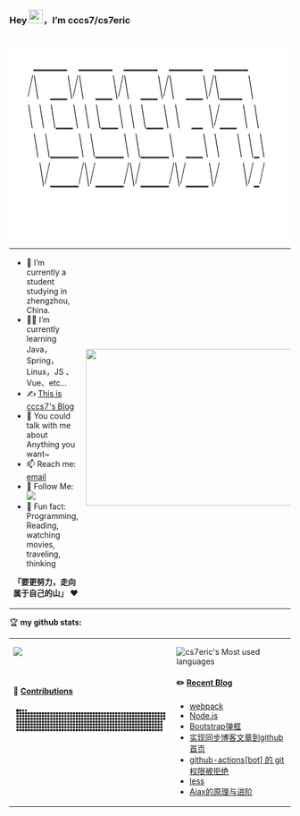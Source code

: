 ### Hey <img src="https://media.giphy.com/media/hvRJCLFzcasrR4ia7z/giphy.gif" width="25px" height="25px">，I’m cccs7/cs7eric
<br>
<td>
<img src="./assets/banner.png" width="1294" height="347">
</td>
                                                
 <br>

<table>
<tr>
<td width="58%">
  

- 🤖 I’m currently a student studying in zhengzhou, China.
- 👨‍💻 I’m currently learning Java，Spring，Linux，JS 、Vue、etc...
- ✍️ [This is cccs7's Blog](https://blog.cccs7.icu)
- 💬 You could talk with me about Anything you want~
- 📫 Reach me: [email](mailto:csq020611@gmail.com)
- 👏 Follow Me: [![](https://img.shields.io/github/followers/cs7eric?label=follow%20me&style=social)](https://github.com/cs7eric/)
- 🎣 Fun fact: Programming, Reading, watching movies, traveling,  thinking

**「要更努力，走向属于自己的山」** ❤️

</td>
<td width="42%">
<img src="https://cs7eric-image.oss-cn-hangzhou.aliyuncs.com/images/20220530204120_9f6c6.thumb.1000_0.gif" width="500" height="280">
</td>
</tr>
</table>

🏆 **my github stats:**

<table>
<tr>
<td valign="top"  width="58%">
  
  ![](https://github-readme-stats.vercel.app/api?username=cs7eric)
  
  <br>

#### 🐍 [Contributions](https://raw.githubusercontent.com/cs7eric/cs7eric/main/assets/github-contribution-grid-snake.svg)

![](https://raw.githubusercontent.com/cs7eric/cs7eric/main/assets/github-contribution-grid-snake.svg)



</td>
<td valign="top"  width="42%">
  
  ![cs7eric's Most used languages](https://github-readme-stats.vercel.app/api/top-langs/?username=cs7eric&layout=compact&hide_border=true&langs_count=10)

#### ✏️ [Recent Blog](https://blog.cccs7.icu)

- [webpack](https://blog.cccs7.icu//2023/07/07/webpack/)
- [Node.js](https://blog.cccs7.icu//2023/07/06/Node.js/)
- [Bootstrap弹框](https://blog.cccs7.icu//2023/07/04/Bootstrap%E5%BC%B9%E6%A1%86%E7%9A%84%E4%BD%BF%E7%94%A8/)
- [实现同步博客文章到github首页](https://blog.cccs7.icu//2023/07/04/%E5%AE%9E%E7%8E%B0%E5%90%8C%E6%AD%A5%E5%8D%9A%E5%AE%A2%E6%96%87%E7%AB%A0%E5%88%B0github%E9%A6%96%E9%A1%B5/)
- [github-actions[bot] 的 git 权限被拒绝](https://blog.cccs7.icu//2023/07/04/github-actions%5Bbot%5D-%E7%9A%84-git-%E6%9D%83%E9%99%90%E8%A2%AB%E6%8B%92%E7%BB%9D/)
- [less](https://blog.cccs7.icu//2023/07/03/less/)
- [Ajax的原理与进阶](https://blog.cccs7.icu//2023/07/03/Ajax/)


</td>
</tr>
</table>
